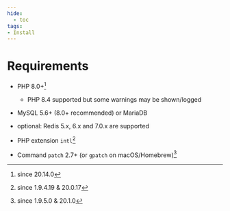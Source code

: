 ```yaml
---
hide:
  - toc
tags:
- Install
---
```


# Requirements

- PHP 8.0+[^1]
    - PHP 8.4 supported but some warnings may be shown/logged
- MySQL 5.6+ (8.0+ recommended) or MariaDB
- optional: Redis 5.x, 6.x and 7.0.x are supported

- PHP extension `intl`[^2]
- Command `patch` 2.7+ (or `gpatch` on macOS/Homebrew)[^3]

[^1]: since 20.14.0
[^2]: since 1.9.4.19 & 20.0.17
[^3]: since 1.9.5.0 & 20.1.0
